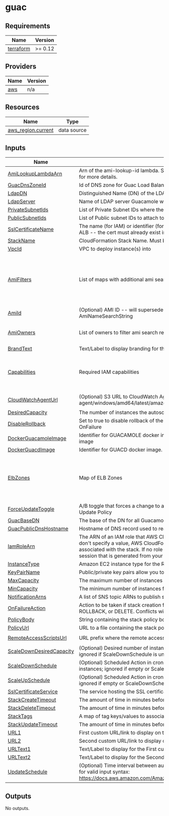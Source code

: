 # guac

<!-- BEGIN TFDOCS -->
## Requirements

| Name | Version |
|------|---------|
| <a name="requirement_terraform"></a> [terraform](#requirement\_terraform) | >= 0.12 |

## Providers

| Name | Version |
|------|---------|
| <a name="provider_aws"></a> [aws](#provider\_aws) | n/a |

## Resources

| Name | Type |
|------|------|
| [aws_region.current](https://registry.terraform.io/providers/hashicorp/aws/latest/docs/data-sources/region) | data source |

## Inputs

| Name | Description | Type | Default | Required |
|------|-------------|------|---------|:--------:|
| <a name="input_AmiLookupLambdaArn"></a> [AmiLookupLambdaArn](#input\_AmiLookupLambdaArn) | Arn of the ami-lookup-id lambda. See https://github.com/MetroStar/lookup-ami-ids for more details. | `string` | n/a | yes |
| <a name="input_GuacDnsZoneId"></a> [GuacDnsZoneId](#input\_GuacDnsZoneId) | Id of DNS zone for Guac Load Balancer DNS Record | `string` | n/a | yes |
| <a name="input_LdapDN"></a> [LdapDN](#input\_LdapDN) | Distinguished Name (DN) of the LDAP directory.  E.g. DC=domain,DC=com | `string` | n/a | yes |
| <a name="input_LdapServer"></a> [LdapServer](#input\_LdapServer) | Name of LDAP server Guacamole will authenticate against.  E.g. domain.com | `string` | n/a | yes |
| <a name="input_PrivateSubnetIds"></a> [PrivateSubnetIds](#input\_PrivateSubnetIds) | List of Private Subnet IDs where the Guacamole instances will run | `list(string)` | n/a | yes |
| <a name="input_PublicSubnetIds"></a> [PublicSubnetIds](#input\_PublicSubnetIds) | List of Public subnet IDs to attach to the Application Load Balancer | `list(string)` | n/a | yes |
| <a name="input_SslCertificateName"></a> [SslCertificateName](#input\_SslCertificateName) | The name (for IAM) or identifier (for ACM) of the SSL certificate to associate with the ALB -- the cert must already exist in the service | `string` | n/a | yes |
| <a name="input_StackName"></a> [StackName](#input\_StackName) | CloudFormation Stack Name.  Must be less than 10 characters | `string` | n/a | yes |
| <a name="input_VpcId"></a> [VpcId](#input\_VpcId) | VPC to deploy instance(s) into | `string` | n/a | yes |
| <a name="input_AmiFilters"></a> [AmiFilters](#input\_AmiFilters) | List of maps with additional ami search filters | <pre>list(object(<br/>    {<br/>      Name   = string,<br/>      Values = list(string)<br/>    }<br/>  ))</pre> | <pre>[<br/>  {<br/>    "Name": "name",<br/>    "Values": [<br/>      "amzn-ami-hvm-2018.03.*-x86_64-gp2"<br/>    ]<br/>  }<br/>]</pre> | no |
| <a name="input_AmiId"></a> [AmiId](#input\_AmiId) | (Optional) AMI ID -- will supersede Lambda-based AMI lookup using AmiNameSearchString | `string` | `""` | no |
| <a name="input_AmiOwners"></a> [AmiOwners](#input\_AmiOwners) | List of owners to filter ami search results against | `list(string)` | <pre>[<br/>  "amazon"<br/>]</pre> | no |
| <a name="input_BrandText"></a> [BrandText](#input\_BrandText) | Text/Label to display branding for the Guac Login page | `string` | `"Remote Access"` | no |
| <a name="input_Capabilities"></a> [Capabilities](#input\_Capabilities) | Required IAM capabilities | `list(string)` | <pre>[<br/>  "CAPABILITY_AUTO_EXPAND",<br/>  "CAPABILITY_NAMED_IAM",<br/>  "CAPABILITY_IAM"<br/>]</pre> | no |
| <a name="input_CloudWatchAgentUrl"></a> [CloudWatchAgentUrl](#input\_CloudWatchAgentUrl) | (Optional) S3 URL to CloudWatch Agent installer. Example: s3://amazoncloudwatch-agent/windows/amd64/latest/amazon-cloudwatch-agent.msi | `string` | `"s3://amazoncloudwatch-agent/amazon_linux/amd64/latest/amazon-cloudwatch-agent.rpm"` | no |
| <a name="input_DesiredCapacity"></a> [DesiredCapacity](#input\_DesiredCapacity) | The number of instances the autoscale group will spin up initially | `string` | `"1"` | no |
| <a name="input_DisableRollback"></a> [DisableRollback](#input\_DisableRollback) | Set to true to disable rollback of the stack if stack creation failed. Conflicts with OnFailure | `string` | `false` | no |
| <a name="input_DockerGuacamoleImage"></a> [DockerGuacamoleImage](#input\_DockerGuacamoleImage) | Identifier for GUACAMOLE docker image. Used by docker pull to retrieve the guacamole image | `string` | `"guacamole/guacamole:1.2.0"` | no |
| <a name="input_DockerGuacdImage"></a> [DockerGuacdImage](#input\_DockerGuacdImage) | Identifier for GUACD docker image. Used by docker pull to retrieve the guacd image | `string` | `"guacamole/guacd:1.2.0"` | no |
| <a name="input_ElbZones"></a> [ElbZones](#input\_ElbZones) | Map of ELB Zones | `map(string)` | <pre>{<br/>  "us-east-1": "Z35SXDOTRQ7X7K",<br/>  "us-east-2": "Z3AADJGX6KTTL2",<br/>  "us-west-1": "Z368ELLRRE2KJ0",<br/>  "us-west-2": "Z1H1FL5HABSF5"<br/>}</pre> | no |
| <a name="input_ForceUpdateToggle"></a> [ForceUpdateToggle](#input\_ForceUpdateToggle) | A/B toggle that forces a change to a LaunchConfig property, triggering the AutoScale Update Policy | `string` | `"B"` | no |
| <a name="input_GuacBaseDN"></a> [GuacBaseDN](#input\_GuacBaseDN) | The base of the DN for all Guacamole configurations. | `string` | `"CN=GuacConfigGroups"` | no |
| <a name="input_GuacPublicDnsHostname"></a> [GuacPublicDnsHostname](#input\_GuacPublicDnsHostname) | Hostname of DNS record used to reach Guac Elb | `string` | `"guacamole"` | no |
| <a name="input_IamRoleArn"></a> [IamRoleArn](#input\_IamRoleArn) | The ARN of an IAM role that AWS CloudFormation assumes to create the stack. If you don't specify a value, AWS CloudFormation uses the role that was previously associated with the stack. If no role is available, AWS CloudFormation uses a temporary session that is generated from your user credentials | `string` | `""` | no |
| <a name="input_InstanceType"></a> [InstanceType](#input\_InstanceType) | Amazon EC2 instance type for the Remote Desktop Session Instance | `string` | `"c5.large"` | no |
| <a name="input_KeyPairName"></a> [KeyPairName](#input\_KeyPairName) | Public/private key pairs allow you to securely connect to your instance after it launches | `string` | `""` | no |
| <a name="input_MaxCapacity"></a> [MaxCapacity](#input\_MaxCapacity) | The maximum number of instances for the autoscale group | `string` | `"1"` | no |
| <a name="input_MinCapacity"></a> [MinCapacity](#input\_MinCapacity) | The minimum number of instances for the autoscale group | `string` | `"0"` | no |
| <a name="input_NotificationArns"></a> [NotificationArns](#input\_NotificationArns) | A list of SNS topic ARNs to publish stack related events | `list(string)` | `[]` | no |
| <a name="input_OnFailureAction"></a> [OnFailureAction](#input\_OnFailureAction) | Action to be taken if stack creation fails. This must be one of: DO\_NOTHING, ROLLBACK, or DELETE. Conflicts with DisableRollback | `string` | `"ROLLBACK"` | no |
| <a name="input_PolicyBody"></a> [PolicyBody](#input\_PolicyBody) | String containing the stack policy body. Conflicts with PolicyUrl | `string` | `""` | no |
| <a name="input_PolicyUrl"></a> [PolicyUrl](#input\_PolicyUrl) | URL to a file containing the stack policy. Conflicts with PolicyBody | `string` | `""` | no |
| <a name="input_RemoteAccessScriptsUrl"></a> [RemoteAccessScriptsUrl](#input\_RemoteAccessScriptsUrl) | URL prefix where the remote access scripts can be retrieved | `string` | `"https://raw.githubusercontent.com/MetroStar/terraform-aws-remote-access/master"` | no |
| <a name="input_ScaleDownDesiredCapacity"></a> [ScaleDownDesiredCapacity](#input\_ScaleDownDesiredCapacity) | (Optional) Desired number of instances during the Scale Down Scheduled Action; ignored if ScaleDownSchedule is unset | `string` | `"1"` | no |
| <a name="input_ScaleDownSchedule"></a> [ScaleDownSchedule](#input\_ScaleDownSchedule) | (Optional) Scheduled Action in cron-format (UTC) to scale down the number of instances; ignored if empty or ScaleUpSchedule is unset (E.g. '0 0 * * *') | `string` | `""` | no |
| <a name="input_ScaleUpSchedule"></a> [ScaleUpSchedule](#input\_ScaleUpSchedule) | (Optional) Scheduled Action in cron-format (UTC) to scale up to the Desired Capacity; ignored if empty or ScaleDownSchedule is unset (E.g. '0 10 * * Mon-Fri') | `string` | `""` | no |
| <a name="input_SslCertificateService"></a> [SslCertificateService](#input\_SslCertificateService) | The service hosting the SSL certificate | `string` | `"ACM"` | no |
| <a name="input_StackCreateTimeout"></a> [StackCreateTimeout](#input\_StackCreateTimeout) | The amount of time in minutes before the stack create fails | `string` | `"20"` | no |
| <a name="input_StackDeleteTimeout"></a> [StackDeleteTimeout](#input\_StackDeleteTimeout) | The amount of time in minutes before the stack delete fails | `string` | `"20"` | no |
| <a name="input_StackTags"></a> [StackTags](#input\_StackTags) | A map of tag keys/values to associate with this stack | `map(string)` | `{}` | no |
| <a name="input_StackUpdateTimeout"></a> [StackUpdateTimeout](#input\_StackUpdateTimeout) | The amount of time in minutes before the stack update fails | `string` | `"20"` | no |
| <a name="input_URL1"></a> [URL1](#input\_URL1) | First custom URL/link to display on the Guac Login page | `string` | `"https://accounts.domain.com"` | no |
| <a name="input_URL2"></a> [URL2](#input\_URL2) | Second custom URL/link to display on the Guac Login page | `string` | `"https://redmine.domain.com"` | no |
| <a name="input_URLText1"></a> [URLText1](#input\_URLText1) | Text/Label to display for the First custom URL/link displayed on the Guac Login page | `string` | `"Account Services"` | no |
| <a name="input_URLText2"></a> [URLText2](#input\_URLText2) | Text/Label to display for the Second custom URL/link displayed on the Guac Login page | `string` | `"Redmine"` | no |
| <a name="input_UpdateSchedule"></a> [UpdateSchedule](#input\_UpdateSchedule) | (Optional) Time interval between auto stack updates. Refer to the AWS documentation for valid input syntax: https://docs.aws.amazon.com/AmazonCloudWatch/latest/events/ScheduledEvents.html | `string` | `"cron(0 5 ? * Sun *)"` | no |

## Outputs

No outputs.

<!-- END TFDOCS -->

